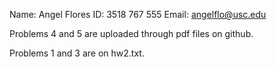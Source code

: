 Name: Angel Flores
ID: 3518 767 555
Email: angelflo@usc.edu


Problems 4 and 5 are uploaded through pdf files on github.

Problems 1 and 3 are on hw2.txt.
